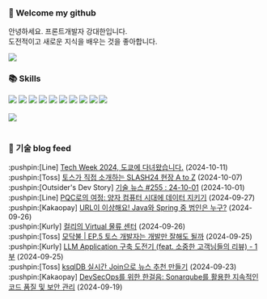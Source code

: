 ### 👋 Welcome my github

안녕하세요. 프론트개발자 강대한입니다.
<br>
도전적이고 새로운 지식을 배우는 것을 좋아합니다.

<!--
![header](https://capsule-render.vercel.app/api?type=Waving&color=auto&height=300&section=header&text=Welcome&fontAlignY=40&desc=KangDaeHan%20github%20&descSize=20&descAlignY=55&animation=fadeIn&fontSize=90)

**KangDaeHan/KangDaeHan** is a ✨ _special_ ✨ repository because its `README.md` (this file) appears on your GitHub profile.

Here are some ideas to get you started:

- 🔭 I’m currently working on ...
- 🌱 I’m currently learning ...
- 👯 I’m looking to collaborate on ...
- 🤔 I’m looking for help with ...
- 💬 Ask me about ...
- 📫 How to reach me: ...
- 😄 Pronouns: ...
- ⚡ Fun fact: ...
-->

<a href="https://twinfamily.github.io" target="_blank"><img src="https://img.shields.io/badge/Blog-121D33?style=flat-square&logo=blogger&logoColor=ffffff"/></a>

### :books: Skills
<a href="#" target="_blank"><img src="https://img.shields.io/badge/React-61DAFB?style=flat-square&logo=react&logoColor=ffffff"/></a>
<a href="#" target="_blank"><img src="https://img.shields.io/badge/Html5-E34F26?style=flat-square&logo=html5&logoColor=ffffff"/></a>
<a href="#" target="_blank"><img src="https://img.shields.io/badge/Javascript-F7DF1E?style=flat-square&logo=javascript&logoColor=ffffff"/></a>
<a href="#" target="_blank"><img src="https://img.shields.io/badge/Cssmodules-000000?style=flat-square&logo=cssmodules&logoColor=ffffff"/></a>
<a href="#" target="_blank"><img src="https://img.shields.io/badge/Node.js-339933?style=flat-square&logo=nodedotjs&logoColor=ffffff"/></a>
<a href="#" target="_blank"><img src="https://img.shields.io/badge/Typescript-3178C6?style=flat-square&logo=typescript&logoColor=ffffff"/></a>
<a href="#" target="_blank"><img src="https://img.shields.io/badge/Git-F05032?style=flat-square&logo=git&logoColor=ffffff"/></a>
<a href="#" target="_blank"><img src="https://img.shields.io/badge/Gitlab-FC6D26?style=flat-square&logo=gitlab&logoColor=ffffff"/></a>
<a href="#" target="_blank"><img src="https://img.shields.io/badge/Webpack-8DD6F9?style=flat-square&logo=webpack&logoColor=ffffff"/></a>
<a href="#" target="_blank"><img src="https://img.shields.io/badge/Vite-646CFF?style=flat-square&logo=vite&logoColor=ffffff"/></a>
<br><br>
<img src="https://github-readme-stats.vercel.app/api/top-langs/?username=KangDaeHan&layout=compact">
<br><br>
### :round_pushpin: 기술 blog feed
<!-- BLOG-POST-LIST:START --><div>:pushpin:[Line] <a target="_blank" href="https://techblog.lycorp.co.jp/ko/visiting-tokyo-for-tech-week-2024">Tech Week 2024, 도쿄에 다녀왔습니다.</a> (2024-10-11)</div><div>:pushpin:[Toss] <a target="_blank" href="https://toss.tech/article/slash24">토스가 직접 소개하는 SLASH24 현장 A to Z</a> (2024-10-07)</div><div>:pushpin:[Outsider's Dev Story] <a target="_blank" href="https://blog.outsider.ne.kr/1735">기술 뉴스 #255 : 24-10-01</a> (2024-10-01)</div><div>:pushpin:[Line] <a target="_blank" href="https://techblog.lycorp.co.jp/ko/pqc-to-protect-data-in-the-age-of-quantum-computers">PQC로의 여정: 양자 컴퓨터 시대에 데이터 지키기</a> (2024-09-27)</div><div>:pushpin:[Kakaopay] <a target="_blank" href="https://tech.kakaopay.com/post/url-is-strange/">URL이 이상해요! Java와 Spring 중 범인은 누구?</a> (2024-09-26)</div><div>:pushpin:[Kurly] <a target="_blank" href="http://thefarmersfront.github.io/blog/picking-simulation/">컬리의 Virtual 물류 센터</a> (2024-09-26)</div><div>:pushpin:[Toss] <a target="_blank" href="https://toss.tech/article/firesidechat_frontend_5">모닥불 | EP.5 토스 개발자는 개발만 잘해도 될까</a> (2024-09-25)</div><div>:pushpin:[Kurly] <a target="_blank" href="http://thefarmersfront.github.io/blog/2024-review-llm-application/">LLM Application 구축 도전기 &lpar;feat. 소중한 고객님들의 리뷰&rpar; - 1부</a> (2024-09-25)</div><div>:pushpin:[Toss] <a target="_blank" href="https://toss.tech/article/ksqldb-realtime-data-2">ksqlDB 실시간 Join으로 뉴스 추천 만들기</a> (2024-09-23)</div><div>:pushpin:[Kakaopay] <a target="_blank" href="https://tech.kakaopay.com/post/devsecops_sonarqube/">DevSecOps를 위한 한걸음: Sonarqube를 활용한 지속적인 코드 품질 및 보안 관리</a> (2024-09-19)</div><!-- BLOG-POST-LIST:END -->

<!-- ![Anurag's GitHub stats](https://github-readme-stats.vercel.app/api?username=KangDaeHan&show_icons=true&theme=radical) -->
